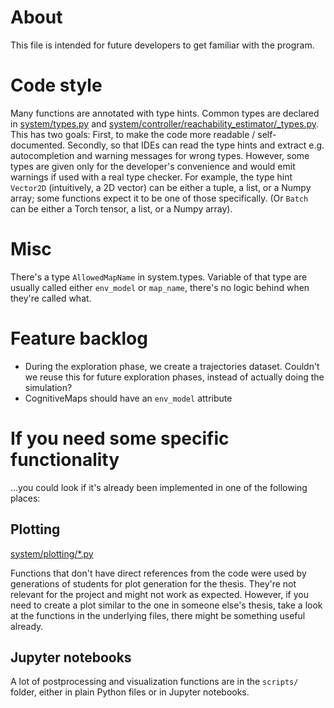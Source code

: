 # About
This file is intended for future developers to get familiar with the program.

# Code style

Many functions are annotated with type hints. Common types are declared in [system/types.py](system/types.py) and [system/controller/reachability_estimator/_types.py](system/controller/reachability_estimator/_types.py).
This has two goals: First, to make the code more readable / self-documented. Secondly, so that IDEs can read the type hints and extract e.g. autocompletion and warning messages for wrong types.
However, some types are given only for the developer's convenience and would emit warnings if used with a real type checker. For example, the type hint `Vector2D` (intuitively, a 2D vector) can be either a tuple, a list, or a Numpy array; some functions expect it to be one of those specifically. (Or `Batch` can be either a Torch tensor, a list, or a Numpy array).

# Misc
There's a type `AllowedMapName` in system.types. Variable of that type are usually called either `env_model` or `map_name`, there's no logic behind when they're called what.

# Feature backlog

- During the exploration phase, we create a trajectories dataset. Couldn't we reuse this for future exploration phases,
instead of actually doing the simulation?
- CognitiveMaps should have an `env_model` attribute

# If you need some specific functionality

...you could look if it's already been implemented in one of the following places:

## Plotting
[system/plotting/*.py](./system/plotting)

Functions that don't have direct references from the code were used
by generations of students for plot generation for the thesis.
They're not relevant for the project and might not work as expected.
However, if you need to create a plot similar to the one in someone else's thesis,
take a look at the functions in the underlying files, there might be something useful already.

## Jupyter notebooks

A lot of postprocessing and visualization functions are in the `scripts/` folder, either in plain Python files or in Jupyter notebooks.
